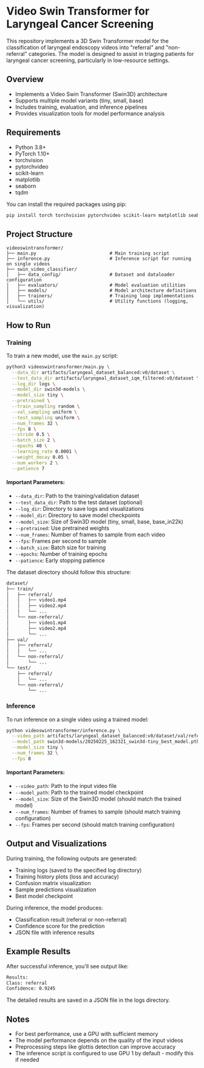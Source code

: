 # Video Swin Transformer for Laryngeal Cancer Screening

This repository implements a 3D Swin Transformer model for the classification of laryngeal endoscopy videos into "referral" and "non-referral" categories. The model is designed to assist in triaging patients for laryngeal cancer screening, particularly in low-resource settings.

## Overview

- Implements a Video Swin Transformer (Swin3D) architecture
- Supports multiple model variants (tiny, small, base)
- Includes training, evaluation, and inference pipelines
- Provides visualization tools for model performance analysis

## Requirements

- Python 3.8+
- PyTorch 1.10+
- torchvision
- pytorchvideo
- scikit-learn
- matplotlib
- seaborn
- tqdm

You can install the required packages using pip:

```bash
pip install torch torchvision pytorchvideo scikit-learn matplotlib seaborn tqdm
```

## Project Structure

```
videoswintransformer/
├── main.py                           # Main training script
├── inference.py                      # Inference script for running on single videos
├── swin_video_classifier/
│   ├── data_config/                  # Dataset and dataloader configuration
│   ├── evaluators/                   # Model evaluation utilities
│   ├── models/                       # Model architecture definitions
│   ├── trainers/                     # Training loop implementations
│   └── utils/                        # Utility functions (logging, visualization)
```

## How to Run

### Training

To train a new model, use the `main.py` script:

```bash
python3 videoswintransformer/main.py \
  --data_dir artifacts/laryngeal_dataset_balanced:v0/dataset \
  --test_data_dir artifacts/laryngeal_dataset_iqm_filtered:v0/dataset \
  --log_dir logs \
  --model_dir swin3d-models \
  --model_size tiny \
  --pretrained \
  --train_sampling random \
  --val_sampling uniform \
  --test_sampling uniform \
  --num_frames 32 \
  --fps 8 \
  --stride 0.5 \
  --batch_size 2 \
  --epochs 40 \
  --learning_rate 0.0001 \
  --weight_decay 0.05 \
  --num_workers 2 \
  --patience 7
```

#### Important Parameters:

- `--data_dir`: Path to the training/validation dataset
- `--test_data_dir`: Path to the test dataset (optional)
- `--log_dir`: Directory to save logs and visualizations
- `--model_dir`: Directory to save model checkpoints
- `--model_size`: Size of Swin3D model (tiny, small, base, base_in22k)
- `--pretrained`: Use pretrained weights
- `--num_frames`: Number of frames to sample from each video
- `--fps`: Frames per second to sample
- `--batch_size`: Batch size for training
- `--epochs`: Number of training epochs
- `--patience`: Early stopping patience

The dataset directory should follow this structure:

```bash
dataset/
├── train/
│   ├── referral/
│   │   ├── video1.mp4
│   │   ├── video2.mp4
│   │   └── ...
│   └── non-referral/
│       ├── video1.mp4
│       ├── video2.mp4
│       └── ...
├── val/
│   ├── referral/
│   │   └── ...
│   └── non-referral/
│       └── ...
└── test/
    ├── referral/
    │   └── ...
    └── non-referral/
        └── ...
```

### Inference

To run inference on a single video using a trained model:

```bash
python videoswintransformer/inference.py \
  --video_path artifacts/laryngeal_dataset_balanced:v0/dataset/val/referral/0047.mp4 \
  --model_path swin3d-models/20250225_162321_swin3d-tiny_best_model.pth \
  --model_size tiny \
  --num_frames 32 \
  --fps 8
```

#### Important Parameters:

- `--video_path`: Path to the input video file
- `--model_path`: Path to the trained model checkpoint
- `--model_size`: Size of the Swin3D model (should match the trained model)
- `--num_frames`: Number of frames to sample (should match training configuration)
- `--fps`: Frames per second (should match training configuration)

## Output and Visualizations

During training, the following outputs are generated:

- Training logs (saved to the specified log directory)
- Training history plots (loss and accuracy)
- Confusion matrix visualization
- Sample predictions visualization
- Best model checkpoint

During inference, the model produces:

- Classification result (referral or non-referral)
- Confidence score for the prediction
- JSON file with inference results

## Example Results

After successful inference, you'll see output like:

```bash
Results:
Class: referral
Confidence: 0.9245
```

The detailed results are saved in a JSON file in the logs directory.

## Notes

- For best performance, use a GPU with sufficient memory
- The model performance depends on the quality of the input videos
- Preprocessing steps like glottis detection can improve accuracy
- The inference script is configured to use GPU 1 by default - modify this if needed